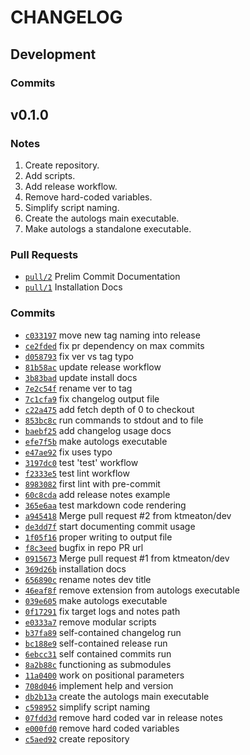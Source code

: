 # CHANGELOG

## Development

### Commits

## v0.1.0

### Notes

1. Create repository.
1. Add scripts.
1. Add release workflow.
1. Remove hard-coded variables.
1. Simplify script naming.
1. Create the autologs main executable.
1. Make autologs a standalone executable.

### Pull Requests

* [```pull/2```](https://github.com/ktmeaton/autologs/pull/2) Prelim Commit Documentation
* [```pull/1```](https://github.com/ktmeaton/autologs/pull/1) Installation Docs

### Commits

* [```c033197```](https://github.com/ktmeaton/autologs/commit/c033197) move new tag naming into release
* [```ce2fded```](https://github.com/ktmeaton/autologs/commit/ce2fded) fix pr dependency on max commits
* [```d058793```](https://github.com/ktmeaton/autologs/commit/d058793) fix ver vs tag typo
* [```81b58ac```](https://github.com/ktmeaton/autologs/commit/81b58ac) update release workflow
* [```3b83bad```](https://github.com/ktmeaton/autologs/commit/3b83bad) update install docs
* [```7e2c54f```](https://github.com/ktmeaton/autologs/commit/7e2c54f) rename ver to tag
* [```7c1cfa9```](https://github.com/ktmeaton/autologs/commit/7c1cfa9) fix changelog output file
* [```c22a475```](https://github.com/ktmeaton/autologs/commit/c22a475) add fetch depth of 0 to checkout
* [```853bc8c```](https://github.com/ktmeaton/autologs/commit/853bc8c) run commands to stdout and to file
* [```baebf25```](https://github.com/ktmeaton/autologs/commit/baebf25) add changelog usage docs
* [```efe7f5b```](https://github.com/ktmeaton/autologs/commit/efe7f5b) make autologs executable
* [```e47ae92```](https://github.com/ktmeaton/autologs/commit/e47ae92) fix uses typo
* [```3197dc0```](https://github.com/ktmeaton/autologs/commit/3197dc0) test 'test' workflow
* [```f2333e5```](https://github.com/ktmeaton/autologs/commit/f2333e5) test lint workflow
* [```8983082```](https://github.com/ktmeaton/autologs/commit/8983082) first lint with pre-commit
* [```60c8cda```](https://github.com/ktmeaton/autologs/commit/60c8cda) add release notes example
* [```365e6aa```](https://github.com/ktmeaton/autologs/commit/365e6aa) test markdown code rendering
* [```a945418```](https://github.com/ktmeaton/autologs/commit/a945418) Merge pull request #2 from ktmeaton/dev
* [```de3dd7f```](https://github.com/ktmeaton/autologs/commit/de3dd7f) start documenting commit usage
* [```1f05f16```](https://github.com/ktmeaton/autologs/commit/1f05f16) proper writing to output file
* [```f8c3eed```](https://github.com/ktmeaton/autologs/commit/f8c3eed) bugfix in repo PR url
* [```0915673```](https://github.com/ktmeaton/autologs/commit/0915673) Merge pull request #1 from ktmeaton/dev
* [```369d26b```](https://github.com/ktmeaton/autologs/commit/369d26b) installation docs
* [```656890c```](https://github.com/ktmeaton/autologs/commit/656890c) rename notes dev title
* [```46eaf8f```](https://github.com/ktmeaton/autologs/commit/46eaf8f) remove extension from autologs executable
* [```039e605```](https://github.com/ktmeaton/autologs/commit/039e605) make autologs executable
* [```0f17291```](https://github.com/ktmeaton/autologs/commit/0f17291) fix target logs and notes path
* [```e0333a7```](https://github.com/ktmeaton/autologs/commit/e0333a7) remove modular scripts
* [```b37fa89```](https://github.com/ktmeaton/autologs/commit/b37fa89) self-contained changelog run
* [```bc188e9```](https://github.com/ktmeaton/autologs/commit/bc188e9) self-contained release run
* [```6ebcc31```](https://github.com/ktmeaton/autologs/commit/6ebcc31) self contained commits run
* [```8a2b88c```](https://github.com/ktmeaton/autologs/commit/8a2b88c) functioning as submodules
* [```11a0400```](https://github.com/ktmeaton/autologs/commit/11a0400) work on positional parameters
* [```708d046```](https://github.com/ktmeaton/autologs/commit/708d046) implement help and version
* [```db2b13a```](https://github.com/ktmeaton/autologs/commit/db2b13a) create the autologs main executable
* [```c598952```](https://github.com/ktmeaton/autologs/commit/c598952) simplify script naming
* [```07fdd3d```](https://github.com/ktmeaton/autologs/commit/07fdd3d) remove hard coded var in release notes
* [```e000fd0```](https://github.com/ktmeaton/autologs/commit/e000fd0) remove hard coded variables
* [```c5aed92```](https://github.com/ktmeaton/autologs/commit/c5aed92) create repository
